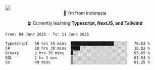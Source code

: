 
<img align = "center" src="https://readme-typing-svg.herokuapp.com?font=Fira+Code&size=25&pause=1000&color=00F713&center=true&vCenter=true&random=false&width=850&height=70&lines=Hi+There+%F0%9F%91%8B%2C+Im+Julian+Caesar;"/>
<br>

<div align = "center">
  📌 I'm from Indonesia
  
  🪴 Currently learning **Typescript, NextJS, and Tailwind**
</div>

<!--START_SECTION:waka-->

```txt
From: 04 June 2025 - To: 11 June 2025

TypeScript   50 hrs 55 mins  ███████████████████░░░░░░   76.63 %
C#           10 hrs 38 mins  ████░░░░░░░░░░░░░░░░░░░░░   16.02 %
Binary       2 hrs 26 mins   █░░░░░░░░░░░░░░░░░░░░░░░░   03.69 %
SQL          1 hr 1 min      ▒░░░░░░░░░░░░░░░░░░░░░░░░   01.54 %
Go           49 mins         ▒░░░░░░░░░░░░░░░░░░░░░░░░   01.25 %
```

<!--END_SECTION:waka-->
